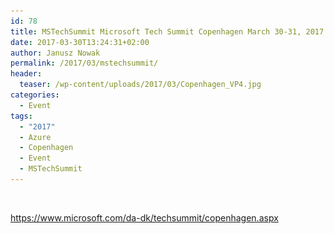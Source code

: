 ```yaml
---
id: 78
title: MSTechSummit Microsoft Tech Summit Copenhagen March 30-31, 2017
date: 2017-03-30T13:24:31+02:00
author: Janusz Nowak
permalink: /2017/03/mstechsummit/
header:
  teaser: /wp-content/uploads/2017/03/Copenhagen_VP4.jpg
categories:
  - Event
tags:
  - "2017"
  - Azure
  - Copenhagen
  - Event
  - MSTechSummit
---
```

<img class="alignnone size-full wp-image-82" src="/wp-content/uploads/2017/03/Copenhagen_VP4.jpg" alt="" width="776" srcset="/wp-content/uploads/2017/03/Copenhagen_VP4.jpg 776w, /wp-content/uploads/2017/03/Copenhagen_VP4-300x170.jpg 300w, /wp-content/uploads/2017/03/Copenhagen_VP4-768x435.jpg 768w" sizes="(max-width: 776px) 100vw, 776px" /><img class="alignnone size-full wp-image-81" src="/wp-content/uploads/2017/03/2017-mstech-summit.jpg" alt="" width="1024" srcset="/wp-content/uploads/2017/03/2017-mstech-summit.jpg 1024w, /wp-content/uploads/2017/03/2017-mstech-summit-300x225.jpg 300w, /wp-content/uploads/2017/03/2017-mstech-summit-768x576.jpg 768w" sizes="(max-width: 1024px) 100vw, 1024px" />

<https://www.microsoft.com/da-dk/techsummit/copenhagen.aspx>